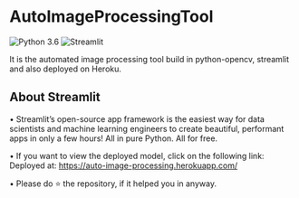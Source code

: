 # AutoImageProcessingTool
![Python 3.6](https://img.shields.io/badge/Python-3.6-brightgreen.svg) ![Streamlit](https://img.shields.io/badge/Streamlit-Library-orange.svg)<br>

It is the automated image processing tool build in python-opencv, streamlit and also deployed on Heroku.

## About Streamlit
• Streamlit’s open-source app framework is the easiest way for data scientists and machine learning engineers to create beautiful, performant apps in only a few hours!  All in pure Python. All for free.<br>

• If you want to view the deployed model, click on the following link:<br>
Deployed at: https://auto-image-processing.herokuapp.com/ <br>

• Please do ⭐ the repository, if it helped you in anyway.

